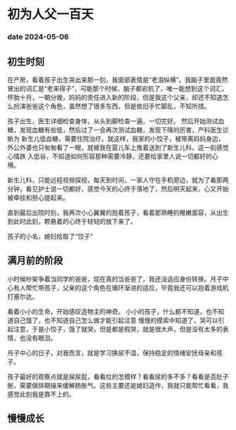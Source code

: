 # 初为人父一百天
### date 2024-05-06


## 初生时刻

在产房，看着孩子出生哭出来那一刻，我面部表情是“老泪纵横”。我脑子里面竟然冒出的词汇是“老来得子”，可能那个时候，脑子都宕机了，唯一能想到这个词汇。
怀胎十月，一朝分娩，妈妈的责任进入新的阶段，但是我这个父亲，却还不知道怎么扮演爸爸这个角色，虽然想了很多东西，但是依旧手忙脚乱，不知所措。

孩子出生，医生详细检查身体，从头到脚检查一遍，一切完好。 然后开始测试血糖，发现血糖有些低，然后过了一会再次测试血糖，发现下降的厉害，产科医生诊断为
新生儿低血糖，需要住院治疗。就这样，我家的小饺子，被带离妈妈身边，外公外婆也只匆匆看了一眼，就被我在婴儿车上推着送到了新生儿科。这一刻感觉心情跌
入低谷，不知道如何形容那种需要冷静，还要给家里人说一切都好的心境。

新生儿科，只能远程视频探视，每天到时间，一家人守在手机旁边，就为了看那两分钟，看见护士说一切都好，感觉今天的心终于落地了，然后明天起来，心又开始被牵挂和担心提起来。

直到最后出院时刻，我再次小心翼翼的抱着孩子，看着那熟睡的稚嫩面容，从出生到此时此刻，颗悬着的心终于轻轻的放下来了。

孩子的小名，媳妇给取了“饺子”

## 满月前的阶段

小时候吵架争着当同学的爸爸，现在真的当爸爸了，我还没适应身份转换。月子中心有人帮忙带孩子，父亲的这个角色在循环渐进的适应，毕竟我还可以抱着游戏机打塞尔达。

看着小小的生命，开始感叹造物主的神奇。
小小的孩子，什么都不知道，也不知道自己饿了，也不知道自己怎么做才能引起注意
慢慢的摸索中知道了，哭可以引起注意，于是小饺子，饿了就哭，但是都是假哭，就是很大声，但是没有太多的表情，也没有眼泪。

月子中心的日子，对我而言，就是学习换尿不湿，保持稳定的情绪安抚母亲和孩子。

孩子最好的观察点就是屎尿屁，看看拉的怎模样？看看尿的多不多？看看是否肚子胀，需要做排期操来缓解肠胀气。这些主要还是媳妇造作，我就只能帮忙看看，我感觉此刻我是靠不上的。

## 慢慢成长

